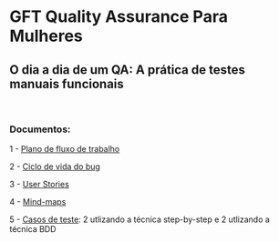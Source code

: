 # GFT Quality Assurance Para Mulheres

## O dia a dia de um QA: A prática de testes manuais funcionais

<br/>

### Documentos:

1 - [Plano de fluxo de trabalho](https://github.com/LorrayneCardozo/DIOProject1/blob/main/Fluxo_de_trabalho.pdf) 

2 - [Ciclo de vida do bug](https://github.com/LorrayneCardozo/DIOProject1/blob/main/Ciclo_de_vida_do_bug.pdf)

3 - [User Stories](https://github.com/LorrayneCardozo/DIOProject1/blob/main/User_Stories.pdf)

4 - [Mind-maps](https://github.com/LorrayneCardozo/DIOProject1/blob/main/Mind-maps.pdf)

5 - [Casos de teste](https://github.com/LorrayneCardozo/DIOProject1/blob/main/Documento_de_testes.pdf): 2 utlizando a técnica step-by-step e 2 utlizando a técnica BDD